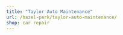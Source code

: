 ```yaml
---
title: "Taylor Auto Maintenance"
url: /hazel-park/taylor-auto-maintenance/
shop: car repair
---
```

